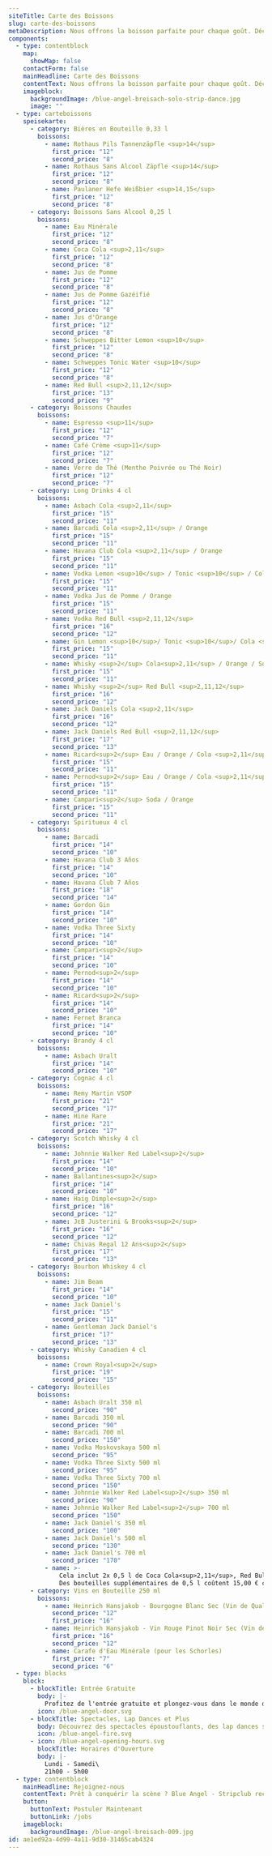 ```yaml
---
siteTitle: Carte des Boissons
slug: carte-des-boissons
metaDescription: Nous offrons la boisson parfaite pour chaque goût. Découvrez des délices exquis avec notre carte des boissons exquise au Blue Angel.
components:
  - type: contentblock
    map:
      showMap: false
    contactForm: false
    mainHeadline: Carte des Boissons
    contentText: Nous offrons la boisson parfaite pour chaque goût. Découvrez des délices exquis avec notre carte des boissons exquise au Blue Angel.
    imageblock:
      backgroundImage: /blue-angel-breisach-solo-strip-dance.jpg
      image: ""
  - type: carteboissons
    speisekarte:
      - category: Bières en Bouteille 0,33 l
        boissons:
          - name: Rothaus Pils Tannenzäpfle <sup>14</sup>
            first_price: "12"
            second_price: "8"
          - name: Rothaus Sans Alcool Zäpfle <sup>14</sup>
            first_price: "12"
            second_price: "8"
          - name: Paulaner Hefe Weißbier <sup>14,15</sup>
            first_price: "12"
            second_price: "8"
      - category: Boissons Sans Alcool 0,25 l
        boissons:
          - name: Eau Minérale
            first_price: "12"
            second_price: "8"
          - name: Coca Cola <sup>2,11</sup>
            first_price: "12"
            second_price: "8"
          - name: Jus de Pomme
            first_price: "12"
            second_price: "8"
          - name: Jus de Pomme Gazéifié
            first_price: "12"
            second_price: "8"
          - name: Jus d'Orange
            first_price: "12"
            second_price: "8"
          - name: Schweppes Bitter Lemon <sup>10</sup>
            first_price: "12"
            second_price: "8"
          - name: Schweppes Tonic Water <sup>10</sup>
            first_price: "12"
            second_price: "8"
          - name: Red Bull <sup>2,11,12</sup>
            first_price: "13"
            second_price: "9"
      - category: Boissons Chaudes
        boissons:
          - name: Espresso <sup>11</sup>
            first_price: "12"
            second_price: "7"
          - name: Café Crème <sup>11</sup>
            first_price: "12"
            second_price: "7"
          - name: Verre de Thé (Menthe Poivrée ou Thé Noir)
            first_price: "12"
            second_price: "7"
      - category: Long Drinks 4 cl
        boissons:
          - name: Asbach Cola <sup>2,11</sup>
            first_price: "15"
            second_price: "11"
          - name: Barcadi Cola <sup>2,11</sup> / Orange
            first_price: "15"
            second_price: "11"
          - name: Havana Club Cola <sup>2,11</sup> / Orange
            first_price: "15"
            second_price: "11"
          - name: Vodka Lemon <sup>10</sup> / Tonic <sup>10</sup> / Cola <sup>2,11</sup>
            first_price: "15"
            second_price: "11"
          - name: Vodka Jus de Pomme / Orange
            first_price: "15"
            second_price: "11"
          - name: Vodka Red Bull <sup>2,11,12</sup>
            first_price: "16"
            second_price: "12"
          - name: Gin Lemon <sup>10</sup>/ Tonic <sup>10</sup>/ Cola <sup>2,11</sup>/ Orange
            first_price: "15"
            second_price: "11"
          - name: Whisky <sup>2</sup> Cola<sup>2,11</sup> / Orange / Soda / Jus de Pomme
            first_price: "15"
            second_price: "11"
          - name: Whisky <sup>2</sup> Red Bull <sup>2,11,12</sup>
            first_price: "16"
            second_price: "12"
          - name: Jack Daniels Cola <sup>2,11</sup>
            first_price: "16"
            second_price: "12"
          - name: Jack Daniels Red Bull <sup>2,11,12</sup>
            first_price: "17"
            second_price: "13"
          - name: Ricard<sup>2</sup> Eau / Orange / Cola <sup>2,11</sup>
            first_price: "15"
            second_price: "11"
          - name: Pernod<sup>2</sup> Eau / Orange / Cola <sup>2,11</sup>
            first_price: "15"
            second_price: "11"
          - name: Campari<sup>2</sup> Soda / Orange
            first_price: "15"
            second_price: "11"
      - category: Spiritueux 4 cl
        boissons:
          - name: Barcadi
            first_price: "14"
            second_price: "10"
          - name: Havana Club 3 Años
            first_price: "14"
            second_price: "10"
          - name: Havana Club 7 Años
            first_price: "18"
            second_price: "14"
          - name: Gordon Gin
            first_price: "14"
            second_price: "10"
          - name: Vodka Three Sixty
            first_price: "14"
            second_price: "10"
          - name: Campari<sup>2</sup>
            first_price: "14"
            second_price: "10"
          - name: Pernod<sup>2</sup>
            first_price: "14"
            second_price: "10"
          - name: Ricard<sup>2</sup>
            first_price: "14"
            second_price: "10"
          - name: Fernet Branca
            first_price: "14"
            second_price: "10"
      - category: Brandy 4 cl
        boissons:
          - name: Asbach Uralt
            first_price: "14"
            second_price: "10"
      - category: Cognac 4 cl
        boissons:
          - name: Remy Martin VSOP
            first_price: "21"
            second_price: "17"
          - name: Hine Rare
            first_price: "21"
            second_price: "17"
      - category: Scotch Whisky 4 cl
        boissons:
          - name: Johnnie Walker Red Label<sup>2</sup>
            first_price: "14"
            second_price: "10"
          - name: Ballantines<sup>2</sup>
            first_price: "14"
            second_price: "10"
          - name: Haig Dimple<sup>2</sup>
            first_price: "16"
            second_price: "12"
          - name: JεB Justerini & Brooks<sup>2</sup>
            first_price: "16"
            second_price: "12"
          - name: Chivas Regal 12 Ans<sup>2</sup>
            first_price: "17"
            second_price: "13"
      - category: Bourbon Whiskey 4 cl
        boissons:
          - name: Jim Beam
            first_price: "14"
            second_price: "10"
          - name: Jack Daniel's
            first_price: "15"
            second_price: "11"
          - name: Gentleman Jack Daniel's
            first_price: "17"
            second_price: "13"
      - category: Whisky Canadien 4 cl
        boissons:
          - name: Crown Royal<sup>2</sup>
            first_price: "19"
            second_price: "15"
      - category: Bouteilles
        boissons:
          - name: Asbach Uralt 350 ml
            second_price: "90"
          - name: Barcadi 350 ml
            second_price: "90"
          - name: Barcadi 700 ml
            second_price: "150"
          - name: Vodka Moskovskaya 500 ml
            second_price: "95"
          - name: Vodka Three Sixty 500 ml
            second_price: "95"
          - name: Vodka Three Sixty 700 ml
            second_price: "150"
          - name: Johnnie Walker Red Label<sup>2</sup> 350 ml
            second_price: "90"
          - name: Johnnie Walker Red Label<sup>2</sup> 700 ml
            second_price: "150"
          - name: Jack Daniel's 350 ml
            second_price: "100"
          - name: Jack Daniel's 500 ml
            second_price: "130"
          - name: Jack Daniel's 700 ml
            second_price: "170"
          - name: >-
              Cela inclut 2x 0,5 l de Coca Cola<sup>2,11</sup>, Red Bull<sup>2,11,12</sup>, Schweppes Bitter Lemon<sup>10</sup>, Schweppes Tonic Water<sup>10</sup>, Jus d'Orange ou Jus de Pomme pour les bouteilles de 0,35 l / 0,5 l, et 3x 0,5 l pour les bouteilles de 0,7 l, gratuitement.
              Des bouteilles supplémentaires de 0,5 l coûtent 15,00 € chacune.
      - category: Vins en Bouteille 250 ml
        boissons:
          - name: Heinrich Hansjakob - Bourgogne Blanc Sec (Vin de Qualité)
            second_price: "12"
            first_price: "16"
          - name: Heinrich Hansjakob - Vin Rouge Pinot Noir Sec (Vin de Qualité)
            first_price: "16"
            second_price: "12"
          - name: Carafe d'Eau Minérale (pour les Schorles)
            first_price: "7"
            second_price: "6"
  - type: blocks
    block:
      - blockTitle: Entrée Gratuite
        body: |-
          Profitez de l'entrée gratuite et plongez-vous dans le monde de Blue Angel - Stripclub.
        icon: /blue-angel-door.svg
      - blockTitle: Spectacles, Lap Dances et Plus
        body: Découvrez des spectacles époustouflants, des lap dances séduisants et des stripteases avec nos filles.
        icon: /blue-angel-fire.svg
      - icon: /blue-angel-opening-hours.svg
        blockTitle: Horaires d'Ouverture
        body: |-
          Lundi - Samedi\
          21h00 - 5h00
  - type: contentblock
    mainHeadline: Rejoignez-nous
    contentText: Prêt à conquérir la scène ? Blue Angel - Stripclub recherche des danseuses talentueuses qui veulent donner vie à leur art avec nous. Faites partie de notre monde séduisant et faites jaillir votre passion sur scène. Postulez dès aujourd'hui pour une carrière passionnante chez Blue Angel.
    button:
      buttonText: Postuler Maintenant
      buttonLink: /jobs
    imageblock:
      backgroundImage: /blue-angel-breisach-009.jpg
id: ae1ed92a-4d99-4a11-9d30-31465cab4324
---
```

